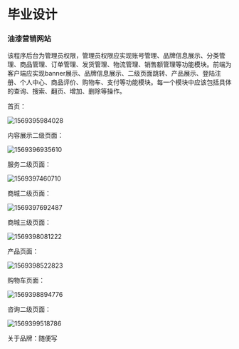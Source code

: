 # 毕业设计

### 油漆营销网站

该程序后台为管理员权限，管理员权限应实现账号管理、品牌信息展示、分类管理、商品管理、订单管理、发货管理、物流管理、销售额管理等功能模块。前端为客户端应实现banner展示、品牌信息展示、二级页面跳转、产品展示、登陆注册、个人中心、商品评价、购物车、支付等功能模块。每一个模块中应该包括具体的查询、搜索、翻页、增加、删除等操作。

首页：

![1569395984028](C:\Users\dxy\AppData\Roaming\Typora\typora-user-images\1569395984028.png)

内容展示二级页面：

![1569396935610](C:\Users\dxy\AppData\Roaming\Typora\typora-user-images\1569396935610.png)

服务二级页面：

![1569397460710](C:\Users\dxy\AppData\Roaming\Typora\typora-user-images\1569397460710.png)

商城二级页面：

![1569397692487](C:\Users\dxy\AppData\Roaming\Typora\typora-user-images\1569397692487.png)

商城三级页面：

![1569398081222](C:\Users\dxy\AppData\Roaming\Typora\typora-user-images\1569398081222.png)

产品页面：

![1569398522823](C:\Users\dxy\AppData\Roaming\Typora\typora-user-images\1569398522823.png)

购物车页面：

![1569398894776](C:\Users\dxy\AppData\Roaming\Typora\typora-user-images\1569398894776.png)

咨询二级页面：

![1569399518786](C:\Users\dxy\AppData\Roaming\Typora\typora-user-images\1569399518786.png)

关于品牌：随便写